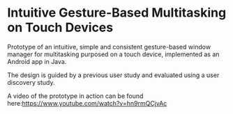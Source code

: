 # Intuitive Gesture-Based Multitasking on Touch Devices
Prototype of an intuitive, simple and consistent gesture-based window manager for multitasking purposed on a touch device, implemented as an Android app in Java.

The design is guided by a previous user study and evaluated using a user discovery study.

A video of the prototype in action can be found here:https://www.youtube.com/watch?v=hn9rmQCjvAc
